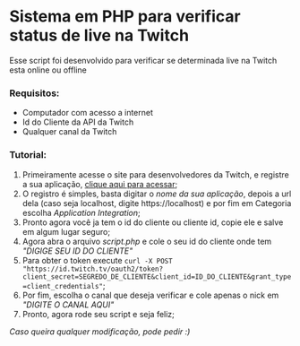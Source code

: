 # Sistema em PHP para verificar status de live na Twitch

Esse script foi desenvolvido para verificar se determinada live na Twitch esta online ou offline

### Requisitos:
    
- Computador com acesso a internet
- Id do Cliente da API da Twitch 
- Qualquer canal da Twitch

### Tutorial:
    
1. Primeiramente acesse o site para desenvolvedores da Twitch, e registre a sua aplicação, [clique aqui para acessar](https://dev.twitch.tv/console/apps);
2. O registro é simples, basta digitar o *nome da sua aplicação*, depois a url dela (caso seja localhost, digite https://localhost) e por fim em Categoria escolha *Application Integration*;
3. Pronto agora você ja tem o id do cliente ou cliente id, copie ele e salve em algum lugar seguro;
4. Agora abra o arquivo *script.php* e cole o seu id do cliente onde tem *"DIGIGE SEU ID DO CLIENTE"*
5. Para obter o token execute `curl -X POST "https://id.twitch.tv/oauth2/token?client_secret=SEGREDO_DE_CLIENTE&client_id=ID_DO_CLIENTE&grant_type=client_credentials"`;
6. Por fim, escolha o canal que deseja verificar e cole apenas o nick em *"DIGITE O CANAL AQUI"*
7. Pronto, agora rode seu script e seja feliz; 

*Caso queira qualquer modificação, pode pedir :)*